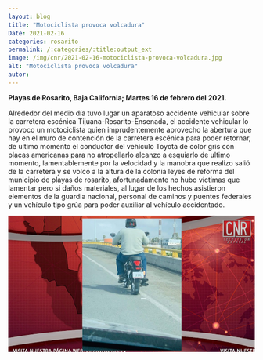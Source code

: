 ```yaml
---
layout: blog
title: "Motociclista provoca volcadura"
Date: 2021-02-16
categories: rosarito
permalink: /:categories/:title:output_ext
image: /img/cnr/2021-02-16-motociclista-provoca-volcadura.jpg
alt: "Motociclista provoca volcadura"
autor:
---
```


**Playas de Rosarito, Baja California; Martes 16 de febrero del 2021.** 

Alrededor del medio día tuvo lugar un aparatoso accidente vehicular sobre la carretera escénica Tijuana-Rosarito-Ensenada, el accidente vehicular lo provoco un motociclista quien imprudentemente aprovecho la abertura que hay en el muro de contención de la carretera escénica para poder retornar, de ultimo momento el conductor del vehículo Toyota de color gris con placas americanas para no atropellarlo alcanzo a esquiarlo de ultimo momento, lamentablemente por la velocidad y la manobra que realizo salió de la carretera y se volcó a la altura de la colonia leyes de reforma del municipio de playas de rosarito, afortunadamente no hubo víctimas que lamentar pero si daños materiales, al lugar de los hechos asistieron elementos de la guardia nacional, personal de caminos y puentes federales y un vehículo tipo grúa para poder auxiliar al vehículo accidentado.

<div id="carouselExampleSlidesOnly" class="carousel slide" data-ride="carousel">
  <div class="carousel-inner">
    <div class="carousel-item active">
       <img class="d-block w-100" src="/img/cnr/2021-02-16-motociclista-provoca-volcadura.jpg" loading="lazy"  alt="Motociclista provoca volcadura">
    </div>
  </div>
</div>